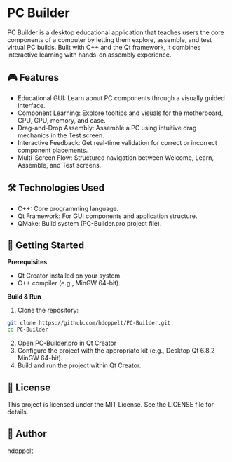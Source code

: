 # PC Builder

PC Builder is a desktop educational application that teaches users the core components of a computer by letting them explore, assemble, and test virtual PC builds. 
Built with C++ and the Qt framework, it combines interactive learning with hands-on assembly experience.

## 🎮 Features
- Educational GUI: Learn about PC components through a visually guided interface.
- Component Learning: Explore tooltips and visuals for the motherboard, CPU, GPU, memory, and case.
- Drag-and-Drop Assembly: Assemble a PC using intuitive drag mechanics in the Test screen.
- Interactive Feedback: Get real-time validation for correct or incorrect component placements.
- Multi-Screen Flow: Structured navigation between Welcome, Learn, Assemble, and Test screens.

## 🛠️ Technologies Used
- C++: Core programming language.
- Qt Framework: For GUI components and application structure.
- QMake: Build system (PC-Builder.pro project file).

## 🚀 Getting Started
**Prerequisites**
- Qt Creator installed on your system.
- C++ compiler (e.g., MinGW 64-bit).

**Build & Run**
1. Clone the repository:
```bash
git clone https://github.com/hdoppelt/PC-Builder.git  
cd PC-Builder
```
2. Open PC-Builder.pro in Qt Creator
3. Configure the project with the appropriate kit (e.g., Desktop Qt 6.8.2 MinGW 64-bit).
4. Build and run the project within Qt Creator.

## 📄 License
This project is licensed under the MIT License. See the LICENSE file for details.

## 👤 Author
hdoppelt
